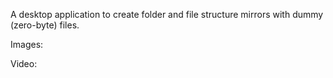 A desktop application to create folder and file structure mirrors with dummy (zero-byte) files. 

Images:

Video: